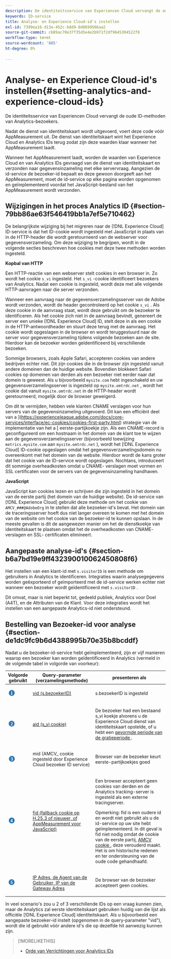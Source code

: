 ```yaml
---
description: De identiteitsservice van Experiencen Cloud vervangt de oude ID-methoden van Analytics-bezoekers.
keywords: ID-service
title: Analyse- en Experience Cloud-id's instellen
exl-id: 7399ea16-d13e-452c-b8d9-8d0699566aa2
source-git-commit: cb89ac70e37f35d5e4e2b971f2df9645304522f8
workflow-type: tm+mt
source-wordcount: '885'
ht-degree: 0%

---
```


# Analyse- en Experience Cloud-id&#39;s instellen{#setting-analytics-and-experience-cloud-ids}

De identiteitsservice van Experiencen Cloud vervangt de oude ID-methoden van Analytics-bezoekers.

Nadat de dienst van identiteitskaart wordt uitgevoerd, voert deze code vóór AppMeasurement uit. De dienst van identiteitskaart wint het Experience Cloud en Analytics IDs terug zodat zijn deze waarden klaar wanneer het AppMeasurement laadt.

Wanneer het AppMeasurement laadt, worden de waarden van Experience Cloud en van Analytics IDs gevraagd van de dienst van identiteitskaart en verzonden naar gegevensinzameling met elke servervraag. Aangezien de id-service de bezoeker-id bepaalt en deze gewoon doorgeeft aan het AppMeasurement, moet de id-service op elke pagina worden opgenomen en geïmplementeerd voordat het JavaScript-bestand van het AppMeasurement wordt verzonden.

## Wijzigingen in het proces Analytics ID {#section-79bb86ae63f546419bb1a7ef5e710462}

De belangrijkste wijziging bij het migreren naar de [!DNL Experience Cloud] ID-service is dat het ID-cookie wordt ingesteld met JavaScript in plaats van in de HTTP-header die wordt geretourneerd van de webserver voor gegevensverzameling. Om deze wijziging te begrijpen, wordt in de volgende secties beschreven hoe cookies met deze twee methoden worden ingesteld.

**Kopbal van HTTP**

Een HTTP-reactie van een webserver stelt cookies in een browser in. Zo wordt het cookie `s_vi` ingesteld. Het `s_vi` -cookie identificeert bezoekers van Analytics. Nadat een cookie is ingesteld, wordt deze met alle volgende HTTP-aanvragen naar die server verzonden.

Wanneer een aanvraag naar de gegevensverzamelingsserver van de Adobe wordt verzonden, wordt de header gecontroleerd op het cookie `s_vi` . Als deze cookie in de aanvraag staat, wordt deze gebruikt om de bezoeker te identificeren. Als het cookie zich niet in de aanvraag bevindt, genereert de server een unieke [!DNL Experience Cloud] ID, stelt deze in als een cookie in de HTTP-antwoordheader en stuurt deze terug met de aanvraag. Het cookie wordt opgeslagen in de browser en wordt teruggestuurd naar de server voor gegevensverzameling tijdens volgende bezoeken aan de site. Hierdoor kan de bezoeker worden geïdentificeerd bij verschillende bezoeken.

Sommige browsers, zoals Apple Safari, accepteren cookies van andere bedrijven echter niet. Dit zijn cookies die in de browser zijn ingesteld vanuit andere domeinen dan de huidige website. Bovendien blokkeert Safari cookies op domeinen van derden als een bezoeker niet eerder naar dat domein is geweest. Als u bijvoorbeeld `mysite.com` hebt ingeschakeld en uw gegevensverzamelingsserver is ingesteld op `mysite.omtrdc.net` , wordt het cookie dat vanuit `mysite.omtrdc.net` in de HTTP-header wordt geretourneerd, mogelijk door de browser geweigerd.

Om dit te vermijden, hebben vele klanten CNAME verslagen voor hun servers van de gegevensinzameling uitgevoerd. Dit kan een efficiënt deel van a ](https://experienceleague.adobe.com/docs/core-services/interface/ec-cookies/cookies-first-party.html) strategie van de implementatie van het a [ eerste-partijkoekje zijn. Als een CNAME-record is geconfigureerd om een hostnaam in het domein van de klant toe te wijzen aan de gegevensverzamelingsserver (bijvoorbeeld toewijzing `metrics.mysite.com` aan `mysite.omtrdc.net` ), wordt het [!DNL Experience Cloud] ID-cookie opgeslagen omdat het gegevensverzamelingsdomein nu overeenkomt met het domein van de website. Hierdoor wordt de kans groter dat het cookie van de ID-service wordt opgeslagen. Nochtans, introduceert dit sommige overheadkosten omdat u CNAME- verslagen moet vormen en SSL certificaten voor de servers van de gegevensinzameling handhaven.

**JavaScript**

JavaScript kan cookies lezen en schrijven die zijn ingesteld in het domein van de eerste partij (het domein van de huidige website). De id-service van [!DNL Experience Cloud] gebruikt deze methode om het cookie van `AMCV_###@AdobeOrg` in te stellen dat alle bezoeker-id&#39;s bevat. Het domein van de traceringsserver hoeft dus niet langer overeen te komen met het domein van de website om het cookie van de bezoeker-id te kunnen opslaan. In de meeste gevallen is dit de aangewezen manier om het de dienstkoekje van identiteitskaart te plaatsen omdat het de overheadkosten van CNAME- verslagen en SSL- certificaten elimineert.

<!---However, there are a few situations where setting the cookie in the HTTP header is beneficial for cross-domain tracking, which is described in [Data Collection CNAMEs and Cross-Domain Tracking](../../reference/analytics-reference/cname.md#concept-4df91f8a30ad4ec7a01eb943d579cc9d).-->

## Aangepaste analyse-id&#39;s {#section-b6a7bd19e9ff432390010062450808f6}

Het instellen van een klant-id met `s.visitorID` is een methode om gebruikers in Analytics te identificeren. Integraties waarin analysegegevens worden geëxporteerd of geïmporteerd met de id-service werken echter niet wanneer een bezoeker wordt geïdentificeerd met `s.visitorID` .

Dit omvat, maar is niet beperkt tot, gedeeld publiek, Analytics voor Doel (A4T), en de Attributen van de Klant. Voor deze integraties wordt het instellen van een aangepaste Analytics-id niet ondersteund.

## Bestelling van Bezoeker-id voor analyse {#section-de1dc9fc9b6d4388995b70e35b8bcddf}

Nadat u de bezoeker-id-service hebt geïmplementeerd, zijn er vijf manieren waarop een bezoeker kan worden geïdentificeerd in Analytics (vermeld in de volgende tabel in volgorde van voorkeur):

<table id="table_D267D36451F643D1BB68AF6FEAA6AD1A"> 
 <thead> 
  <tr> 
   <th colname="col1" class="entry"> Volgorde gebruikt </th> 
   <th colname="col2" class="entry"> Query-parameter (verzamelingsmethode) </th> 
   <th colname="col3" class="entry"> presenteren als </th> 
  </tr> 
 </thead>
 <tbody> 
  <tr> 
   <td colname="col1"> <p> <img id="image_9F3E58898A1B4F40BBDEF5ADE362E55C" src="assets/step1_icon.png" /> </p> </td> 
   <td colname="col2"> <p> <a href="https://experienceleague.adobe.com/docs/analytics/implementation/vars/config-vars/visitorid.html" format="http" scope="external"> vid (s.bezoekerID) </a> </p> </td> 
   <td colname="col3"> <p>s.bezoekerID is ingesteld </p> </td> 
  </tr> 
  <tr> 
   <td colname="col1"> <p> <img id="image_77A06981672745B6AEA8BB4D55911CCA" src="assets/step2_icon.png" /> </p> </td> 
   <td colname="col2"> <p> <a href="https://experienceleague.adobe.com/docs/core-services/interface/ec-cookies/cookies-analytics.html" format="http" scope="external"> aid (s_vi cookie) </a> </p> </td> 
   <td colname="col3"> <p>De bezoeker had een bestaand s_vi koekje alvorens u de <span class="keyword"> Experience Cloud </span> dienst van identiteitskaart opstelde, of u hebt een <a href="../../reference/analytics-reference/grace-period.md" format="dita" scope="local"> gevormde periode van de gratieperiode </a>. </p> </td> 
  </tr> 
  <tr> 
   <td colname="col1"> <p> <img id="image_0A950B1A6B004387AFEE8EED882739CB" src="assets/step3_icon.png" /> </p> </td> 
   <td colname="col2"> <p>mid (AMCV_ cookie ingesteld door Experience Cloud bezoeker ID service) </p> </td> 
   <td colname="col3"> <p>Browser van de bezoeker keurt eerste-partijkoekjes goed </p> </td> 
  </tr> 
  <tr> 
   <td colname="col1"> <p> <img id="image_6F0ED8FE3EF846CA8E6ECCC3C0070D85" src="assets/step4_icon.png" /> </p> </td> 
   <td colname="col2"> <p> <a href="https://experienceleague.adobe.com/docs/id-service/using/reference/analytics-reference/analytics-ids.html" format="http" scope="external"> fid (fallback cookie op H.25.3 of nieuwer, of AppMeasurement voor JavaScript) </a> </p> </td> 
   <td colname="col3"> <p>Een browser accepteert geen cookies van derden en de Analytics tracking-server is ingesteld als een externe tracingserver. </p> <p> <p>Opmerking: <span class="codeph"> fid </span> is een oudere id en wordt niet gebruikt als u de id-service op uw site hebt geïmplementeerd. In dit geval is <span class="codeph"> fid </span> niet nodig omdat de cookie van de eerste partij, <a href="../../introduction/cookies.md" format="dita" scope="local"> AMCV cookie </a> , deze verouderd maakt. Het is om historische redenen en ter ondersteuning van de oude code gehandhaafd. </p> </p> </td> 
  </tr> 
  <tr> 
   <td colname="col1"> <p> <img id="image_23D8C0EB69EC4084BC237B5B98C036F4" src="assets/step5_icon.png" /> </p> </td> 
   <td colname="col2"> <p> <a href="https://experienceleague.adobe.com/docs/analytics/technotes/visitor-identification.html" format="http" scope="external"> IP Adres, de Agent van de Gebruiker, IP van de Gateway Adres </a> </p> </td> 
   <td colname="col3"> <p>De browser van de bezoeker accepteert geen cookies. </p> </td> 
  </tr> 
 </tbody> 
</table>

In veel scenario&#39;s zou u 2 of 3 verschillende IDs op een vraag kunnen zien, maar de Analytics zal eerste identiteitskaart gebruiken huidig van die lijst als officiële [!DNL Experience Cloud] identiteitskaart. Als u bijvoorbeeld een aangepaste bezoeker-id instelt (opgenomen in de query-parameter &quot;vid&quot;), wordt die id gebruikt vóór andere id&#39;s die op dezelfde hit aanwezig kunnen zijn.

>[!MORELIKETHIS]
>
>* [ Orde van Verrichtingen voor Analytics IDs ](../../reference/analytics-reference/analytics-order-of-operations.md#concept-b92935b4fff545adb4773f3728bc15ef)
